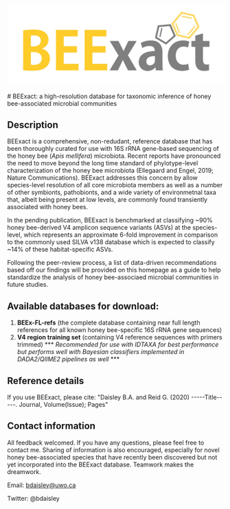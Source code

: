 <p align="center"><img src="https://github.com/bdaisley/BEExact/blob/master/BEExact_logo.jpg" width="700"></p>
# BEExact: a high-resolution database for taxonomic inference of honey bee-associated microbial communities

## Description
BEExact is a comprehensive, non-redudant, reference database that has been thoroughly curated for use with 16S rRNA gene-based sequencing of the honey bee (<i>Apis mellifera</i>) microbiota. Recent reports have pronounced the need to move beyond the long time standard of phylotype-level characterization of the honey bee microbiota (Ellegaard and Engel, 2019; Nature Communications). BEExact addresses this concern by allow species-level resolution of all core microbiota members as well as a number of other symbionts, pathobionts, and a wide variety of environmetnal taxa that, albeit being present at low levels, are commonly found transiently associated with honey bees. 

In the pending publication, BEExact is benchmarked at classifying ~90% honey bee-derived V4 amplicon sequence variants (ASVs) at the species-level, which represents an approximate 6-fold improvement in comparison to the commonly used SILVA v138 database which is expected to classify ~14% of these habitat-specific ASVs. 

Following the peer-review process, a list of data-driven recommendations based off our findings will be provided on this homepage as a guide to help standardize the analysis of honey bee-associaed microbial communities in future studies.

## Available databases for download:

1. <b>BEEx-FL-refs</b> (the complete database containing near full length references for all known honey bee-specific 16S rRNA gene sequences)
2. <b>V4 region training set</b> (containing V4 reference sequences with primers trimmed) *** <i>Recommended for use with IDTAXA for best performance but performs well with Bayesian classifiers implemented in DADA2/QIIME2 pipelines as well </i> ***

## Reference details
If you use BEExact, please cite: "Daisley B.A. and Reid G. (2020) -----Title-----. Journal, Volume(Issue); Pages" 

## Contact information

All feedback welcomed. If you have any questions, please feel free to contact me. Sharing of information is also encouraged, especially for novel honey bee-associated species that have recently been discovered but not yet incorporated into the BEExact database. Teamwork makes the dreamwork.

Email:          bdaisley@uwo.ca

Twitter:        @bdaisley






